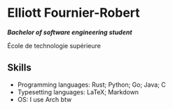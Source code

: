 # Elliott Fournier-Robert

***Bachelor of software engineering student***

École de technologie supérieure

## Skills

- Programming languages: Rust; Python; Go; Java; C
- Typesetting languages: LaTeX; Markdown
- OS: I use Arch btw
